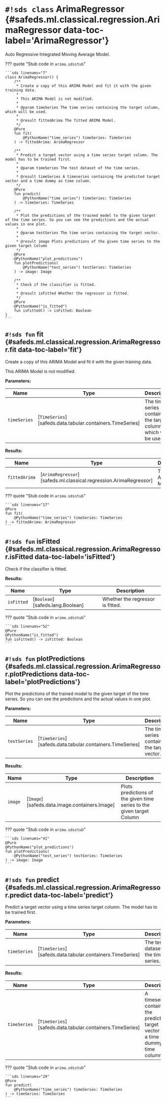 # `#!sds class` ArimaRegressor {#safeds.ml.classical.regression.ArimaRegressor data-toc-label='ArimaRegressor'}

Auto Regressive Integrated Moving Average Model.

??? quote "Stub code in `arima.sdsstub`"

    ```sds linenums="7"
    class ArimaRegressor() {
        /**
         * Create a copy of this ARIMA Model and fit it with the given training data.
         *
         * This ARIMA Model is not modified.
         *
         * @param timeSeries The time series containing the target column, which will be used.
         *
         * @result fittedArima The fitted ARIMA Model.
         */
        @Pure
        fun fit(
            @PythonName("time_series") timeSeries: TimeSeries
        ) -> fittedArima: ArimaRegressor
    
        /**
         * Predict a target vector using a time series target column. The model has to be trained first.
         *
         * @param timeSeries The test dataset of the time series.
         *
         * @result timeSeries A timeseries containing the predicted target vector and a time dummy as time column.
         */
        @Pure
        fun predict(
            @PythonName("time_series") timeSeries: TimeSeries
        ) -> timeSeries: TimeSeries
    
        /**
         * Plot the predictions of the trained model to the given target of the time series. So you can see the predictions and the actual values in one plot.
         *
         * @param testSeries The time series containing the target vector.
         *
         * @result image Plots predictions of the given time series to the given target Column
         */
        @Pure
        @PythonName("plot_predictions")
        fun plotPredictions(
            @PythonName("test_series") testSeries: TimeSeries
        ) -> image: Image
    
        /**
         * Check if the classifier is fitted.
         *
         * @result isFitted Whether the regressor is fitted.
         */
        @Pure
        @PythonName("is_fitted")
        fun isFitted() -> isFitted: Boolean
    }
    ```

## `#!sds fun` fit {#safeds.ml.classical.regression.ArimaRegressor.fit data-toc-label='fit'}

Create a copy of this ARIMA Model and fit it with the given training data.

This ARIMA Model is not modified.

**Parameters:**

| Name | Type | Description | Default |
|------|------|-------------|---------|
| `timeSeries` | [`TimeSeries`][safeds.data.tabular.containers.TimeSeries] | The time series containing the target column, which will be used. | - |

**Results:**

| Name | Type | Description |
|------|------|-------------|
| `fittedArima` | [`ArimaRegressor`][safeds.ml.classical.regression.ArimaRegressor] | The fitted ARIMA Model. |

??? quote "Stub code in `arima.sdsstub`"

    ```sds linenums="17"
    @Pure
    fun fit(
        @PythonName("time_series") timeSeries: TimeSeries
    ) -> fittedArima: ArimaRegressor
    ```

## `#!sds fun` isFitted {#safeds.ml.classical.regression.ArimaRegressor.isFitted data-toc-label='isFitted'}

Check if the classifier is fitted.

**Results:**

| Name | Type | Description |
|------|------|-------------|
| `isFitted` | [`Boolean`][safeds.lang.Boolean] | Whether the regressor is fitted. |

??? quote "Stub code in `arima.sdsstub`"

    ```sds linenums="52"
    @Pure
    @PythonName("is_fitted")
    fun isFitted() -> isFitted: Boolean
    ```

## `#!sds fun` plotPredictions {#safeds.ml.classical.regression.ArimaRegressor.plotPredictions data-toc-label='plotPredictions'}

Plot the predictions of the trained model to the given target of the time series. So you can see the predictions and the actual values in one plot.

**Parameters:**

| Name | Type | Description | Default |
|------|------|-------------|---------|
| `testSeries` | [`TimeSeries`][safeds.data.tabular.containers.TimeSeries] | The time series containing the target vector. | - |

**Results:**

| Name | Type | Description |
|------|------|-------------|
| `image` | [`Image`][safeds.data.image.containers.Image] | Plots predictions of the given time series to the given target Column |

??? quote "Stub code in `arima.sdsstub`"

    ```sds linenums="41"
    @Pure
    @PythonName("plot_predictions")
    fun plotPredictions(
        @PythonName("test_series") testSeries: TimeSeries
    ) -> image: Image
    ```

## `#!sds fun` predict {#safeds.ml.classical.regression.ArimaRegressor.predict data-toc-label='predict'}

Predict a target vector using a time series target column. The model has to be trained first.

**Parameters:**

| Name | Type | Description | Default |
|------|------|-------------|---------|
| `timeSeries` | [`TimeSeries`][safeds.data.tabular.containers.TimeSeries] | The test dataset of the time series. | - |

**Results:**

| Name | Type | Description |
|------|------|-------------|
| `timeSeries` | [`TimeSeries`][safeds.data.tabular.containers.TimeSeries] | A timeseries containing the predicted target vector and a time dummy as time column. |

??? quote "Stub code in `arima.sdsstub`"

    ```sds linenums="29"
    @Pure
    fun predict(
        @PythonName("time_series") timeSeries: TimeSeries
    ) -> timeSeries: TimeSeries
    ```
